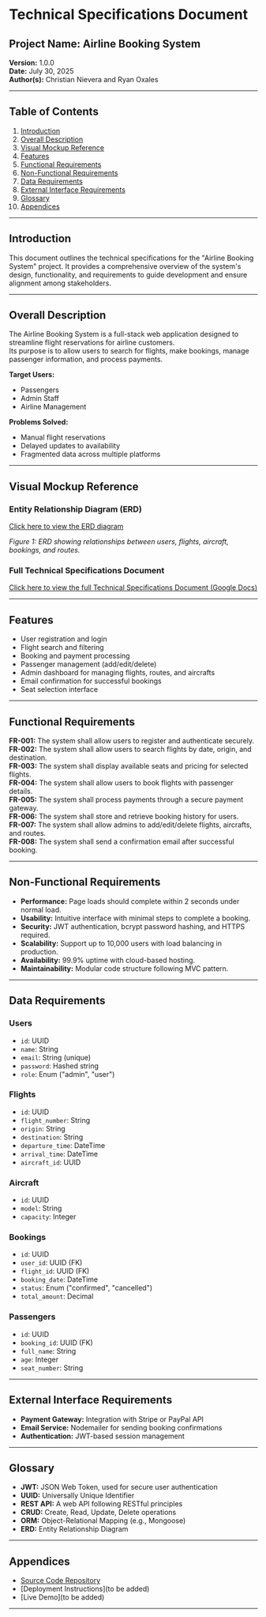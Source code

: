 # Technical Specifications Document

## Project Name: Airline Booking System  
**Version:** 1.0.0  
**Date:** July 30, 2025  
**Author(s):** Christian Nievera and Ryan Oxales  

---

## Table of Contents

1. [Introduction](#introduction)  
2. [Overall Description](#overall-description)  
3. [Visual Mockup Reference](#visual-mockup-reference)  
4. [Features](#features)  
5. [Functional Requirements](#functional-requirements)  
6. [Non-Functional Requirements](#non-functional-requirements)  
7. [Data Requirements](#data-requirements)  
8. [External Interface Requirements](#external-interface-requirements)  
9. [Glossary](#glossary)  
10. [Appendices](#appendices)  

---

## Introduction

This document outlines the technical specifications for the "Airline Booking System" project. It provides a comprehensive overview of the system's design, functionality, and requirements to guide development and ensure alignment among stakeholders.

---

## Overall Description

The Airline Booking System is a full-stack web application designed to streamline flight reservations for airline customers.  
Its purpose is to allow users to search for flights, make bookings, manage passenger information, and process payments.  

**Target Users:**  
- Passengers  
- Admin Staff  
- Airline Management  

**Problems Solved:**  
- Manual flight reservations  
- Delayed updates to availability  
- Fragmented data across multiple platforms  

---

## Visual Mockup Reference

### Entity Relationship Diagram (ERD)

[Click here to view the ERD diagram](https://drive.google.com/file/d/1V5g0pUB92cq_z69OPMH1VSaNmNy0bjEu/view?usp=sharing)

*Figure 1: ERD showing relationships between users, flights, aircraft, bookings, and routes.*

### Full Technical Specifications Document

[Click here to view the full Technical Specifications Document (Google Docs)](https://docs.google.com/document/d/1oO3sRuN4kmkG-FW1-w6x9TuffKmaS_H59Avz9IdOdzY/edit?usp=sharing)

---

## Features

- User registration and login  
- Flight search and filtering  
- Booking and payment processing  
- Passenger management (add/edit/delete)  
- Admin dashboard for managing flights, routes, and aircrafts  
- Email confirmation for successful bookings  
- Seat selection interface  

---

## Functional Requirements

**FR-001:** The system shall allow users to register and authenticate securely.  
**FR-002:** The system shall allow users to search flights by date, origin, and destination.  
**FR-003:** The system shall display available seats and pricing for selected flights.  
**FR-004:** The system shall allow users to book flights with passenger details.  
**FR-005:** The system shall process payments through a secure payment gateway.  
**FR-006:** The system shall store and retrieve booking history for users.  
**FR-007:** The system shall allow admins to add/edit/delete flights, aircrafts, and routes.  
**FR-008:** The system shall send a confirmation email after successful booking.  

---

## Non-Functional Requirements

- **Performance:** Page loads should complete within 2 seconds under normal load.  
- **Usability:** Intuitive interface with minimal steps to complete a booking.  
- **Security:** JWT authentication, bcrypt password hashing, and HTTPS required.  
- **Scalability:** Support up to 10,000 users with load balancing in production.  
- **Availability:** 99.9% uptime with cloud-based hosting.  
- **Maintainability:** Modular code structure following MVC pattern.  

---

## Data Requirements

### Users
- `id`: UUID  
- `name`: String  
- `email`: String (unique)  
- `password`: Hashed string  
- `role`: Enum ("admin", "user")  

### Flights
- `id`: UUID  
- `flight_number`: String  
- `origin`: String  
- `destination`: String  
- `departure_time`: DateTime  
- `arrival_time`: DateTime  
- `aircraft_id`: UUID  

### Aircraft
- `id`: UUID  
- `model`: String  
- `capacity`: Integer  

### Bookings
- `id`: UUID  
- `user_id`: UUID (FK)  
- `flight_id`: UUID (FK)  
- `booking_date`: DateTime  
- `status`: Enum ("confirmed", "cancelled")  
- `total_amount`: Decimal  

### Passengers
- `id`: UUID  
- `booking_id`: UUID (FK)  
- `full_name`: String  
- `age`: Integer  
- `seat_number`: String  

---

## External Interface Requirements

- **Payment Gateway:** Integration with Stripe or PayPal API  
- **Email Service:** Nodemailer for sending booking confirmations  
- **Authentication:** JWT-based session management  

---

## Glossary

- **JWT:** JSON Web Token, used for secure user authentication  
- **UUID:** Universally Unique Identifier  
- **REST API:** A web API following RESTful principles  
- **CRUD:** Create, Read, Update, Delete operations  
- **ORM:** Object-Relational Mapping (e.g., Mongoose)  
- **ERD:** Entity Relationship Diagram  

---

## Appendices

- [Source Code Repository](https://github.com/Genoxidal/airline-booking-system)  
- [Deployment Instructions](to be added)  
- [Live Demo](to be added)

---

